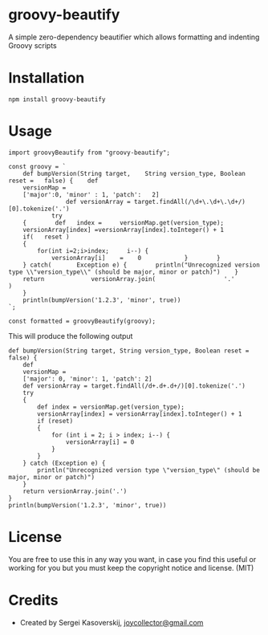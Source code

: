 # groovy-beautify
A simple zero-dependency beautifier which allows formatting and indenting Groovy scripts

# Installation

    npm install groovy-beautify

# Usage

    import groovyBeautify from "groovy-beautify";

    const groovy = `
        def bumpVersion(String target,    String version_type, Boolean reset =   false) {    def
	    versionMap =
        ['major':0, 'minor' : 1, 'patch':   2]
                    def versionArray = target.findAll(/\d+\.\d+\.\d+/)[0].tokenize('.')
                try
        {        def   index =     versionMap.get(version_type);
        versionArray[index] =versionArray[index].toInteger() + 1
        if(   reset )
        {
            for(int i=2;i>index;     i--) {
                versionArray[i]    =    0            }        }
        } catch(       Exception e) {        println("Unrecognized version type \\"version_type\\" (should be major, minor or patch)")    }
        return             versionArray.join(                   '.'                       )
        }
        println(bumpVersion('1.2.3', 'minor', true))
    `;

    const formatted = groovyBeautify(groovy);

This will produce the following output

    def bumpVersion(String target, String version_type, Boolean reset = false) {
        def 
        versionMap = 
        ['major': 0, 'minor': 1, 'patch': 2]
        def versionArray = target.findAll(/d+.d+.d+/)[0].tokenize('.')
        try 
        {
            def index = versionMap.get(version_type); 
            versionArray[index] = versionArray[index].toInteger() + 1
            if (reset)
            {
                for (int i = 2; i > index; i--) {
                    versionArray[i] = 0
                }
            }
        } catch (Exception e) {
            println("Unrecognized version type \"version_type\" (should be major, minor or patch)")
        }
        return versionArray.join('.')
    }
    println(bumpVersion('1.2.3', 'minor', true))

# License

You are free to use this in any way you want, in case you find this useful or working for you but you must keep the copyright notice and license. (MIT)

# Credits

* Created by Sergei Kasoverskij, <joycollector@gmail.com>